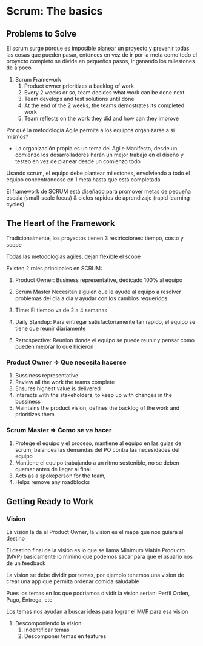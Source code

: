 # Scrum: The basics

## Problems to Solve

El scrum surge porque es imposible planear un proyecto y prevenir todas las cosas que pueden pasar, entonces en vez de ir por la meta como todo el proyecto completo se divide en pequeños pasos, ir ganando los milestones de a poco

1. Scrum Framework
   1. Product owner prioritizes a backlog of work
   2. Every 2 weeks or so, team decides what work can be done next
   3. Team develops and test solutions until done
   4. At the end of the 2 weeks, the teams demostrates its completed work
   5. Team reflects on the work they did and how can they improve

Por qué la metodologia Agile permite a los equipos organizarse a si mismos?

- La organización propia es un tema del Agile Manifesto, desde un comienzo los desarrolladores harán un mejor trabajo en el diseño y testeo en vez de planear desde un comienzo todo

Usando scrum, el equipo debe plantear milestones, envolviendo a todo el equipo concentrandose en 1 meta hasta que está completada

El framework de SCRUM está diseñado para promover metas de pequeña escala (small-scale focus) & ciclos rapidos de aprendizaje (rapid learning cycles)

## The Heart of the Framework

Tradicionalmente, los proyectos tienen 3 restricciones: tiempo, costo y scope

Todas las metodologias agiles, dejan flexible el scope

Existen 2 roles principales en SCRUM:

1. Product Owner:
   Business representative, dedicado 100% al equipo
2. Scrum Master
   Necesitan alguien que le ayude al equipo a resolver problemas del dia a dia y ayudar con los cambios requeridos

3. Time: El tiempo va de 2 a 4 semanas
4. Daily Standup: Para entregar satisfactoriamente tan rapido, el equipo se tiene que reunir diariamente
5. Retrospective: Reunion donde el equipo se puede reunir y pensar como pueden mejorar lo que hicieron

### Product Owner => Que necesita hacerse

1. Bussiness representative
2. Review all the work the teams complete
3. Ensures highest value is delivered
4. Interacts with the stakeholders, to keep up with changes in the bussiness
5. Maintains the product vision, defines the backlog of the work and prioritizes them

### Scrum Master => Como se va hacer

1. Protege el equipo y el proceso, mantiene al equipo en las guias de scrum, balancea las demandas del PO contra las necesidades del equipo
2. Mantiene el equipo trabajando a un ritmo sostenible, no se deben quemar antes de llegar al final
3. Acts as a spokeperson for the team,
4. Helps remove any roadblocks

## Getting Ready to Work

### Vision

La visión la da el Product Owner, la vision es el mapa que nos guiará al destino

El destino final de la visión es lo que se llama Minimum Viable Producto (MVP) basicamente lo minimo que podemos sacar para que el usuario nos de un feedback

La vision se debe dividir por temas, por ejemplo tenemos una vision de crear una app que permita ordenar comida saludable

Pues los temas en los que podriamos dividir la vision serian: Perfil Orden, Pago, Entrega, etc

Los temas nos ayudan a buscar ideas para lograr el MVP para esa vision

1. Descomponiendo la vision
   1. Indentificar temas
   2. Descomponer temas en features
